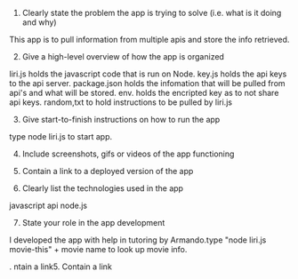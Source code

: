 1. Clearly state the problem the app is trying to solve (i.e. what is it doing and why)

This app is to pull information from multiple apis and store the info retrieved.

2. Give a high-level overview of how the app is organized

liri.js holds the javascript code that is run on Node.  key.js holds the api keys to the api server.  package.json holds the infomation that will be pulled from api's and what will be stored. env. holds the encripted key as to not share api keys.  random,txt to hold instructions to be pulled by liri.js

3. Give start-to-finish instructions on how to run the app

type node liri.js to start app.

4. Include screenshots, gifs or videos of the app functioning

5. Contain a link to a deployed version of the app

6. Clearly list the technologies used in the app

javascript api node.js

7. State your role in the app development

I developed the app with help in tutoring by Armando.type  "node liri.js movie-this" + movie name to look up movie info.


 
. ntain a link5. Contain a link 